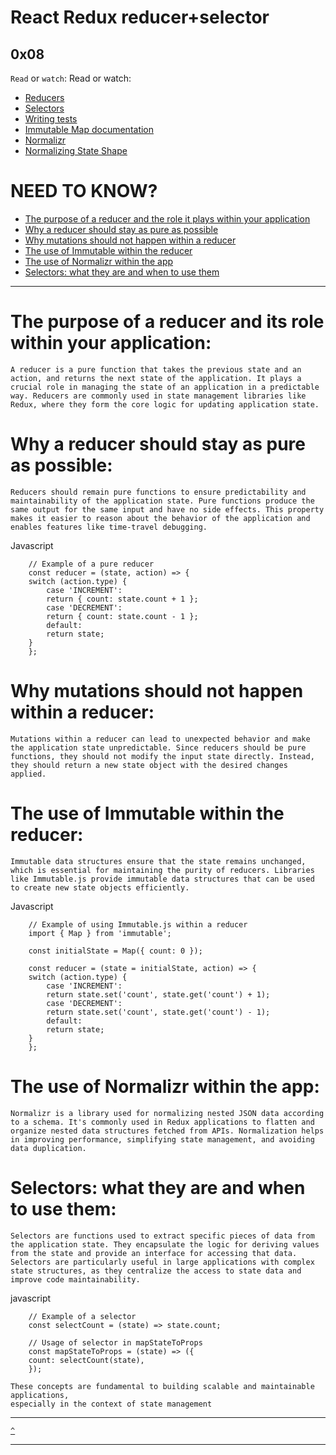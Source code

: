# React Redux reducer+selector
[]() 0x08 []()
---

`Read` or `watch`:
Read or watch:

* [Reducers]()
* [Selectors]()
* [Writing tests]()
* [Immutable Map documentation]()
* [Normalizr]()
* [Normalizing State Shape]()

# NEED TO KNOW?
* [The purpose of a reducer and the role it plays within your application]()
* [Why a reducer should stay as pure as possible]()
* [Why mutations should not happen within a reducer]()
* [The use of Immutable within the reducer]()
* [The use of Normalizr within the app]()
* [Selectors: what they are and when to use them]()

---
# The purpose of a reducer and its role within your application:
    A reducer is a pure function that takes the previous state and an action, and returns the next state of the application. It plays a crucial role in managing the state of an application in a predictable way. Reducers are commonly used in state management libraries like Redux, where they form the core logic for updating application state.

# Why a reducer should stay as pure as possible:
    Reducers should remain pure functions to ensure predictability and maintainability of the application state. Pure functions produce the same output for the same input and have no side effects. This property makes it easier to reason about the behavior of the application and enables features like time-travel debugging.

Javascript
```
    // Example of a pure reducer
    const reducer = (state, action) => {
    switch (action.type) {
        case 'INCREMENT':
        return { count: state.count + 1 };
        case 'DECREMENT':
        return { count: state.count - 1 };
        default:
        return state;
    }
    };
```

# Why mutations should not happen within a reducer:
    Mutations within a reducer can lead to unexpected behavior and make the application state unpredictable. Since reducers should be pure functions, they should not modify the input state directly. Instead, they should return a new state object with the desired changes applied.

# The use of Immutable within the reducer:
    Immutable data structures ensure that the state remains unchanged, which is essential for maintaining the purity of reducers. Libraries like Immutable.js provide immutable data structures that can be used to create new state objects efficiently.

Javascript
```
    // Example of using Immutable.js within a reducer
    import { Map } from 'immutable';

    const initialState = Map({ count: 0 });

    const reducer = (state = initialState, action) => {
    switch (action.type) {
        case 'INCREMENT':
        return state.set('count', state.get('count') + 1);
        case 'DECREMENT':
        return state.set('count', state.get('count') - 1);
        default:
        return state;
    }
    };
```

# The use of Normalizr within the app:

    Normalizr is a library used for normalizing nested JSON data according to a schema. It's commonly used in Redux applications to flatten and organize nested data structures fetched from APIs. Normalization helps in improving performance, simplifying state management, and avoiding data duplication.

# Selectors: what they are and when to use them:
    Selectors are functions used to extract specific pieces of data from the application state. They encapsulate the logic for deriving values from the state and provide an interface for accessing that data. Selectors are particularly useful in large applications with complex state structures, as they centralize the access to state data and improve code maintainability.

javascript
```
    // Example of a selector
    const selectCount = (state) => state.count;

    // Usage of selector in mapStateToProps
    const mapStateToProps = (state) => ({
    count: selectCount(state),
    });
```

```
These concepts are fundamental to building scalable and maintainable applications,
especially in the context of state management
```
---

[`^`](#need-to-know)

---